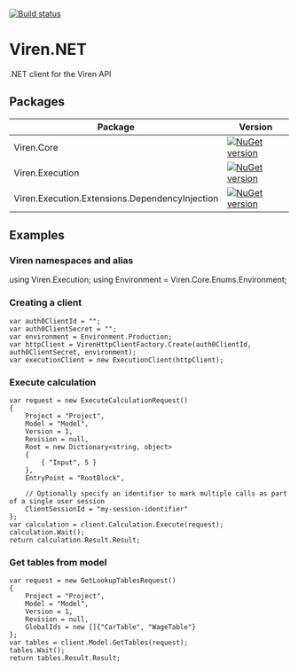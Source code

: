 [![Build status](https://tealpartners.visualstudio.com/Viren.Net%20Client/_apis/build/status/Viren.Net-CI)](https://tealpartners.visualstudio.com/Viren.Net%20Client/_build/latest?definitionId=76)
# Viren.NET
.NET client for the Viren API 

## Packages
| Package                                        | Version  |
| ---------------------------------------------- | ---------|
| Viren.Core                                     | [![NuGet version](https://badge.fury.io/nu/Viren.Core.svg)](https://badge.fury.io/nu/Viren.Core)|
| Viren.Execution                                | [![NuGet version](https://badge.fury.io/nu/Viren.Execution.svg)](https://badge.fury.io/nu/Viren.Execution) |
| Viren.Execution.Extensions.DependencyInjection | [![NuGet version](https://badge.fury.io/nu/Viren.Execution.Extensions.DependencyInjection.svg)](https://badge.fury.io/nu/Viren.Execution.Extensions.DependencyInjection) |







## Examples
### Viren namespaces and alias
using Viren.Execution;
using Environment = Viren.Core.Enums.Environment;

### Creating a client
```
var auth0ClientId = "";
var auth0ClientSecret = "";
var environment = Environment.Production;
var httpClient = VirenHttpClientFactory.Create(auth0ClientId, auth0ClientSecret, environment);
var executionClient = new ExecutionClient(httpClient);
```

### Execute calculation
```
var request = new ExecuteCalculationRequest()
{
    Project = "Project",
    Model = "Model",
    Version = 1,
    Revision = null,
    Root = new Dictionary<string, object>
    {
        { "Input", 5 }
    },
    EntryPoint = "RootBlock",

    // Optionally specify an identifier to mark multiple calls as part of a single user session
    ClientSessionId = "my-session-identifier"
};
var calculation = client.Calculation.Execute(request);
calculation.Wait();
return calculation.Result.Result;
```

### Get tables from model
```
var request = new GetLookupTablesRequest()
{
    Project = "Project",
    Model = "Model",
    Version = 1,
    Revision = null,
    GlobalIds = new []{"CarTable", "WageTable"}
};
var tables = client.Model.GetTables(request);
tables.Wait();
return tables.Result.Result;
```
            
